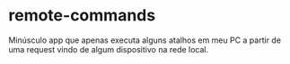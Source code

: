 # remote-commands

Minúsculo app que apenas executa alguns atalhos em meu PC a partir de uma request vindo de algum dispositivo na rede local. 

